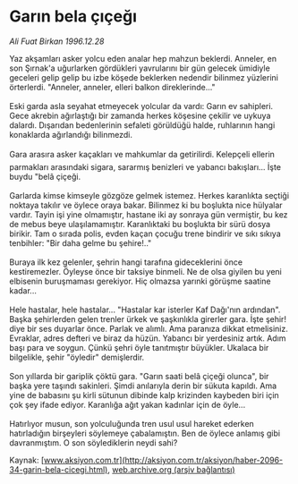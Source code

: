 # Garın bela çıçeğı

*Ali Fuat Birkan 1996.12.28*

<font class="agenda2NewsSpot">
 Yaz akşamları asker yolcu eden analar hep mahzun beklerdi. Anneler, en son Şırnak'a uğurlarken gördükleri yavrularını bir gün gelecek ümidiyle geceleri gelip gelip bu izbe köşede
</font>
<font class="newsDetail">
 beklerken nedendir bilinmez yüzlerini örterlerdi. "Anneler, anneler, elleri balkon direklerinde..."
 <br/>
 <br/>
 Eski garda asla seyahat etmeyecek yolcular da vardı: Garın ev sahipleri. Gece akrebin ağırlaştığı bir zamanda herkes köşesine çekilir ve uykuya dalardı. Dışarıdan bedenlerinin sefaleti görüldüğü halde, ruhlarının hangi konaklarda ağırlandığı bilinmezdi.
 <br/>
 <br/>
 Gara arasıra asker kaçakları ve mahkumlar da getirilirdi. Kelepçeli ellerin parmakları arasındaki sigara, sararmış benizleri ve yabancı bakışları... İşte buydu "belâ çiçeği.
 <br/>
 <br/>
 Garlarda kimse kimseyle gözgöze gelmek istemez. Herkes karanlıkta seçtiği noktaya takılır ve öylece oraya bakar. Bilinmez ki bu boşlukta nice hülyalar vardır. Tayin işi yine olmamıştır, hastane iki ay sonraya gün vermiştir, bu kez de mebus beye ulaşılamamıştır. Karanlıktaki bu boşlukta bir sürü dosya birikir. Tam o sırada polis, evden kaçan çocuğu trene bindirir ve sıkı sıkıya tenbihler: "Bir daha gelme bu şehire!.."
 <br/>
 <br/>
 Buraya ilk kez gelenler, şehrin hangi tarafına gideceklerini önce kestiremezler. Öyleyse önce bir taksiye binmeli. Ne de olsa giyilen bu yeni elbisenin buruşmaması gerekiyor. Hiç olmazsa yarınki görüşme saatine kadar...
 <br/>
 <br/>
 Hele hastalar, hele hastalar... "Hastalar kar isterler Kaf Dağı'nın ardından". Başka şehirlerden gelen trenler ürkek ve şaşkınlıkla girerler gara. İşte şehir! diye bir ses duyarlar önce. Parlak ve alımlı. Ama paranıza dikkat etmelisiniz. Evraklar, adres defteri ve biraz da hüzün. Yabancı bir yerdesiniz artık. Adım başı para ve soygun. Çünkü şehri öyle tanıtmıştır büyükler. Ukalaca bir bilgelikle, şehir "öyledir" demişlerdir.
 <br/>
 <br/>
 Son yıllarda bir gariplik çöktü gara. "Garın saati belâ çiçeği olunca", bir başka yere taşındı sakinleri. Şimdi anılarıyla derin bir sükuta kapıldı. Ama yine de babasını şu kirli sütunun dibinde kalp krizinden kaybeden biri için çok şey ifade ediyor. Karanlığa ağıt yakan kadınlar için de öyle...
 <br/>
 <br/>
 Hatırlıyor musun, son yolculuğunda tren usul usul hareket ederken hatırladığın birşeyleri söylemeye çabalamıştın. Ben de öylece anlamış gibi davranmıştım. O son söylediklerin neydi sahi?
 <br/>
</font>

Kaynak: [www.aksiyon.com.tr](http://aksiyon.com.tr/aksiyon/haber-2096-34-garin-bela-cicegi.html), [web.archive.org (arşiv bağlantısı)](http://web.archive.org/web/20101210111838/http://aksiyon.com.tr/aksiyon/haber-2096-34-garin-bela-cicegi.html)
